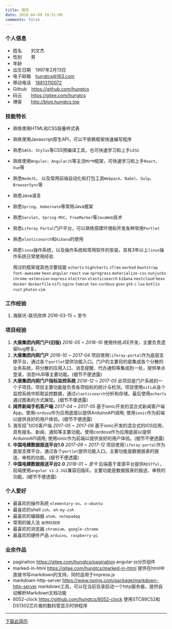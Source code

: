 ```yaml
---
title: 简历
date: 2018-04-09 19:51:08
comments: false
---
```


### 个人信息
- 姓名　　刘文杰
- 性别　　男<i class="fa fa-fw fa-mars"></i>
- 年龄　　<script>document.write(new Date().getFullYear() - 1997)</script>
- 出生日期　1997年2月13日
- 电子邮箱　[hungtcs@163.com<i class="fa fa-fw fa-envelope-o"></i>](mailto:hungtcs@163.com)
- 移动电话　[18813110072<i class="fa fa-fw fa-phone"></i>](tel:18813110072)
- Github　[https://github.com/hungtcs<i class="fa fa-fw fa-link"></i>](https://github.com/hungtcs)
- 码云　　[https://gitee.com/hungtcs<i class="fa fa-fw fa-link"></i>](https://gitee.com/hungtcs)
- 博客　　[http://blog.hungtcs.top<i class="fa fa-fw fa-link"></i>](http://blog.hungtcs.top)

### 技能特长
- 熟练使用HTML和CSS层叠样式表
- 熟练使用Javascript原生API，可以不依赖框架快速编写程序
- 熟悉`SASS`、`Stylus`等CSS预编译工具，也可快速学习和上手`LESS`
- 熟练使用`Angular`、`AngularJS`等主流`MV*M`框架，可快速学习和上手`React`、`Vue`等
- 熟悉`NodeJS`， 以及常用前端自动化和打包工具`Webpack`、`Babel`、`Gulp`、`BrowserSync`等
- 熟悉Java语言
- 熟悉`Spring`、`Habernate`等常用Java框架
- 熟悉`Servlet`、`Spring MVC`、`FreeMarker`等`JavaWeb`技术
- 熟悉`Liferay Portal`门户平台，可以熟练搭建环境和开发各种常用`Portlet`
- 熟悉`elasticsearch`和`kibana`的使用
- 熟悉`linux`操作系统，以及操作系统和常用软件的安装，具有3年以上`linux`操作系统日常使用经验

  用过的框架或其他次要技能 `echarts` `highcharts` `zTree` `marked` `bootstrap` `font-awesome` `hexo` `angular` `react` `vue` `nprogress` `materialize-css` `nunjucks` `chrome-extension` `express` `electron` `elasticsearch` `kibana` `nextcloud` `hexo` `docker` `dockerfile` `nifi` `nginx` `tomcat` `tex` `cordova` `gson` `gtk` `c` `lua` `kotlin` `rust` `photon` `vim`

### 工作经验
1. 海联讯-联讯欣烨 2016-03-15 ~ 至今

### 项目经验
1. **大唐集团内网门户(旧版)** *2016-05 ~ 2016-10*
    使用传统JEE开发，主要负责遗留bug修复。
2. **大唐集团内网门户**  *2016-10 ~ 2017-04*
    项目使用`liferay-portal`作为底层支撑平台，通过各个`portlet`提供功能入口。门户的主要目的是集成各个分散的业务系统，将分散的应用入口、消息提醒、代办通知等集成到一处，提供单点登录，消息HUB等主要功能。(细节不便透露)
3. **大唐集团内网门户指标监控系统**  *2016-12 ~ 2017-05*
    此项目是门户系统的一个子项目。项目主要功能是负责各项指标的统计与检测。项目使用`nifi`从各个监控系统中抓取监控数据，通过`elasticsearch`分析和存储，最后使用`echarts`通过图表的方式展现。(细节不便透露)
4. **阔界新闻手机客户端**  *2017-04 ~ 2017-05*
    基于ionic开发的混合式新闻客户端App。使用`cordova`作为应用底层以提供ArduinoAPI调用; 使用`ionic`作为前端以提供良好的用户体验。(细节不便透露)
5. 海军招飞IOS客户端  *2017-05 ~ 2017-06*
    基于ionic开发的混合式的IOS应用，具有报名、新闻、通知等主要功能。使用cordova作为应用底层以提供ArduinoAPI调用; 使用ionic作为前端以提供良好的用户体验。(细节不便透露)
6. **中国电建数据报送平台1.0**  *2017-09 ~ 2017-12*
    项目使用`liferay-portal`作为底层支撑平台，通过各个`portlet`提供功能入口。主要功能是数据报表的报送、审核的功能。(细节不便透露)
7. **中国电建数据报送平台2.0**  *2018-01 ~ 至今*
    后端基于普源平台提供`RESTful`，前端使用`angular v1.2.3`以兼容旧版IE。主要功能是数据报表的报送、审核的功能。(细节不便透露)

### 个人爱好
- 最喜欢的操作系统 `elementary-os`、`x-ubuntu`
- 最喜欢的shell `zsh`、`oh-my-zsh`
- 最喜欢的编辑器 `atom`、`notepadqq`
- 常用的输入法 `自然码双拼`
- 最喜欢的浏览器 `chromium`、`google-chrome`
- 最喜欢的硬件产品 `arduino`、`raspberry-pi`

### 业余作品
- pagination https://gitee.com/hungtcs/pagination
    angular-js分页组件
- marked-in-html https://gitee.com/hungtcs/marked-in-html
    提供在html中直接书写markdown的支持，同时适用于impress.js
- markdown-http-server https://www.npmjs.com/package/markdown-http-server
    markdown工具，可以在当前目录启动一个http服务器，提供自动解析Markdown文档功能
- 8052-clock https://github.com/hungtcs/8052-clock
    使用STC89C52和DS1302芯片做的数码管显示时钟程序

----
[下载此简历](./index/resume.pdf)
